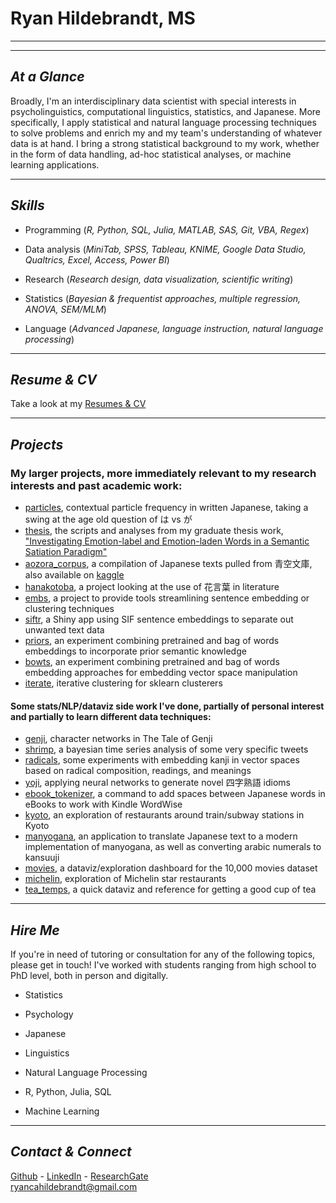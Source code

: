 # Ryan Hildebrandt, MS

---

---

## *At a Glance*

Broadly, I'm an interdisciplinary data scientist with special interests in psycholinguistics, computational linguistics, statistics, and Japanese. More specifically, I apply statistical and natural language processing techniques to solve problems and enrich my and my team's understanding of whatever data is at hand. I bring a strong statistical background to my work, whether in the form of data handling, ad-hoc statistical analyses, or machine learning applications.

---

## *Skills*

- Programming (*R, Python, SQL, Julia, MATLAB, SAS, Git, VBA, Regex*)

- Data analysis (*MiniTab, SPSS, Tableau, KNIME, Google Data Studio, Qualtrics, Excel, Access, Power BI*)

- Research (*Research design, data visualization, scientific writing*)

- Statistics (*Bayesian & frequentist approaches, multiple regression, ANOVA, SEM/MLM*)

- Language (*Advanced Japanese, language instruction, natural language processing*)

---

## *Resume & CV*

Take a look at my [Resumes & CV](https://ryancahildebrandt.github.io/resume/)

---

## *Projects*
### My larger projects, more immediately relevant to my research interests and past academic work:

- [particles](https://github.com/ryancahildebrandt/particles), contextual particle frequency in written Japanese, taking a swing at the age old question of は vs が
- [thesis](https://github.com/ryancahildebrandt/thesis), the scripts and analyses from my graduate thesis work, ["Investigating Emotion-label and Emotion-laden Words in a Semantic Satiation Paradigm"](https://scholarworks.rit.edu/theses/10346/)
- [aozora_corpus](https://github.com/ryancahildebrandt/aozora_corpus), a compilation of Japanese texts pulled from 青空文庫, also available on [kaggle](https://www.kaggle.com/datasets/ryancahildebrandt/azbcorpus)
- [hanakotoba](https://github.com/ryancahildebrandt/hanakotoba), a project looking at the use of 花言葉 in literature 
- [embs](https://github.com/ryancahildebrandt/embs), a project to provide tools streamlining sentence embedding or clustering techniques 
- [siftr](https://github.com/ryancahildebrandt/siftr), a Shiny app using SIF sentence embeddings to separate out unwanted text data
- [priors](https://github.com/ryancahildebrandt/priors), an experiment combining pretrained and bag of words embeddings to incorporate prior semantic knowledge
- [bowts](https://github.com/ryancahildebrandt/bowts), an experiment combining pretrained and bag of words embedding approaches for embedding vector space manipulation
- [iterate](https://github.com/ryancahildebrandt/iterate), iterative clustering for sklearn clusterers

#### Some stats/NLP/dataviz side work I've done, partially of personal interest and partially to learn different data techniques:

- [genji](https://github.com/ryancahildebrandt/genji), character networks in The Tale of Genji
- [shrimp](https://github.com/ryancahildebrandt/shrimp), a bayesian time series analysis of some very specific tweets
- [radicals](https://github.com/ryancahildebrandt/radicals), some experiments with embedding kanji in vector spaces based on radical composition, readings, and meanings
- [yoji](https://github.com/ryancahildebrandt/yoji), applying neural networks to generate novel 四字熟語 idioms
- [ebook_tokenizer](https://github.com/ryancahildebrandt/ebook_tokenizer), a command to add spaces between Japanese words in eBooks to work with Kindle WordWise
- [kyoto](https://github.com/ryancahildebrandt/kyoto), an exploration of restaurants around train/subway stations in Kyoto
- [manyogana](https://github.com/ryancahildebrandt/manyogana), an application to translate Japanese text to a modern implementation of manyogana, as well as converting arabic numerals to kansuuji
- [movies](https://github.com/ryancahildebrandt/movies), a dataviz/exploration dashboard for the 10,000 movies dataset
- [michelin](https://github.com/ryancahildebrandt/michelin), exploration of Michelin star restaurants
- [tea_temps](https://github.com/ryancahildebrandt/tea_temps), a quick dataviz and reference for getting a good cup of tea

---

## *Hire Me*

If you're in need of tutoring or consultation for any of the following topics, please get in touch! I've worked with students ranging from high school to PhD level, both in person and digitally.

- Statistics

- Psychology

- Japanese

- Linguistics

- Natural Language Processing

- R, Python, Julia, SQL

- Machine Learning

---

## *Contact & Connect*

[Github](https://github.com/ryancahildebrandt) - [LinkedIn](https://linkedin.com/in/rcah) - [ResearchGate](https://researchgate.net/profile/Ryan\_Hildebrandt) <br>
ryancahildebrandt@gmail.com
